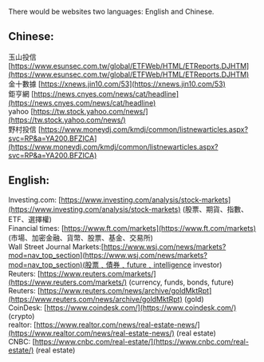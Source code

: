 There would be websites two languages: English and Chinese.  

## Chinese:  
玉山投信 [https://www.esunsec.com.tw/global/ETFWeb/HTML/ETReports.DJHTM](https://www.esunsec.com.tw/global/ETFWeb/HTML/ETReports.DJHTM)   
金十數據 [https://xnews.jin10.com/53](https://xnews.jin10.com/53)   
鉅亨網 [https://news.cnyes.com/news/cat/headline](https://news.cnyes.com/news/cat/headline)         
yahoo [https://tw.stock.yahoo.com/news/](https://tw.stock.yahoo.com/news/)   
野村投信 [https://www.moneydj.com/kmdj/common/listnewarticles.aspx?svc=RP&a=YA200.BFZICA](https://www.moneydj.com/kmdj/common/listnewarticles.aspx?svc=RP&a=YA200.BFZICA)   

  
## English:  
Investing.com: [https://www.investing.com/analysis/stock-markets](https://www.investing.com/analysis/stock-markets) (股票、期貨、指數、ETF、選擇權)   
Financial times: [https://www.ft.com/markets](https://www.ft.com/markets) (市場、加密金融、貨幣、股票、基金、交易所)   
Wall Street Journal Markets:[https://www.wsj.com/news/markets?mod=nav_top_section](https://www.wsj.com/news/markets?mod=nav_top_section)(股票﹑債券﹑future﹑intelligence investor)   
Reuters: [https://www.reuters.com/markets/](https://www.reuters.com/markets/) (currency, funds, bonds, future)   
Reuters: [https://www.reuters.com/news/archive/goldMktRpt](https://www.reuters.com/news/archive/goldMktRpt) (gold)   
CoinDesk: [https://www.coindesk.com/](https://www.coindesk.com/) (crypto)   
realtor: [https://www.realtor.com/news/real-estate-news/](https://www.realtor.com/news/real-estate-news/) (real estate)   
CNBC: [https://www.cnbc.com/real-estate/](https://www.cnbc.com/real-estate/) (real estate)   
